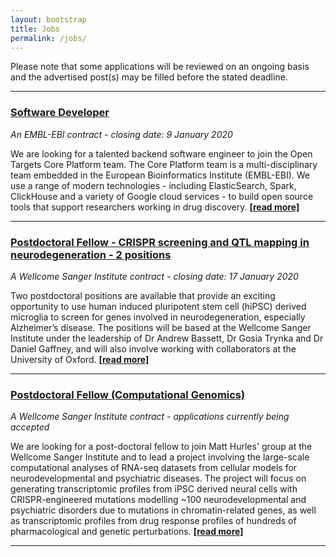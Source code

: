 ```yaml
---
layout: bootstrap
title: Jobs
permalink: /jobs/
---
```

Please note that some applications will be reviewed on an ongoing basis and the advertised post(s) may be filled before the stated deadline. 

***

### [Software Developer](https://www.embl.de/jobs/searchjobs/index.php?ref=EBI01565)
*An EMBL-EBI contract - closing date: 9 January 2020*

We are looking for a talented backend software engineer to join the Open Targets Core Platform team. The Core Platform team is a multi-disciplinary team embedded in the European Bioinformatics Institute (EMBL-EBI). We use a range of modern technologies - including ElasticSearch, Spark, ClickHouse and a variety of Google cloud services - to build open source tools that support researchers working in drug discovery. __[[read more]](https://www.embl.de/jobs/searchjobs/index.php?ref=EBI01565)__

***

### [Postdoctoral Fellow - CRISPR screening and QTL mapping in neurodegeneration - 2 positions](https://jobs.sanger.ac.uk/vacancy/postdoctoral-fellow-crispr-screening-and-qtl-mapping-in-neurodegeneration-405888.html)
*A Wellcome Sanger Institute contract - closing date: 17 January 2020*

Two postdoctoral positions are available that provide an exciting opportunity to use human induced pluripotent stem cell (hiPSC) derived microglia to screen for genes involved in neurodegeneration, especially Alzheimer’s disease. The positions will be based at the Wellcome Sanger Institute under the leadership of Dr Andrew Bassett, Dr Gosia Trynka and Dr Daniel Gaffney, and will also involve working with collaborators at the University of Oxford.  __[[read more]](https://jobs.sanger.ac.uk/vacancy/postdoctoral-fellow-crispr-screening-and-qtl-mapping-in-neurodegeneration-405888.html)__

***

### [Postdoctoral Fellow (Computational Genomics)](https://jobs.sanger.ac.uk/vacancy/postdoctoral-fellow-computational-genomics-394572.html)
*A Wellcome Sanger Institute contract - applications currently being accepted*

We are looking for a post-doctoral fellow to join Matt Hurles' group at the Wellcome Sanger Institute and to lead a project involving the large-scale computational analyses of RNA-seq datasets from cellular models for neurodevelopmental and psychiatric diseases. The project will focus on generating transcriptomic profiles from iPSC derived neural cells with CRISPR-engineered mutations modelling ~100 neurodevelopmental and psychiatric disorders due to mutations in chromatin-related genes, as well as transcriptomic profiles from drug response profiles of hundreds of pharmacological and genetic perturbations. __[[read more]](https://jobs.sanger.ac.uk/vacancy/postdoctoral-fellow-computational-genomics-394572.html)__

***